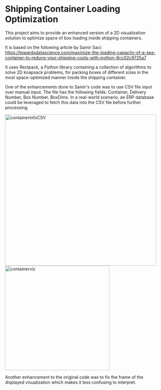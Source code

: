 # Shipping Container Loading Optimization

This project aims to provide an enhanced version of a 2D visualization solution to optimize space of box loading inside shipping containers. 
 
It is based on the following article by Samir Saci: https://towardsdatascience.com/maximize-the-loading-capacity-of-a-sea-container-to-reduce-your-shipping-costs-with-python-8cc02c9725a7

It uses Rectpack, a Python library containing a collection of algorithms to solve 2D knapsack problems, for packing boxes of different sizes in the most space-optimized manner inside the shipping container.

One of the enhancements done to Samir's code was to use CSV file input over manual input. The file has the following fields: Container, Delivery Number, Box Number, BoxDims.
In a real-world scenario, an ERP database could be leveraged to fetch this data into the CSV file before further processing.


<img width="498" alt="containerinfoCSV" src="https://github.com/ojasbhanarkar04/shipping-container-loading-optimization/assets/166156913/1f280da8-4466-41cc-af73-ef8c696e0901">

<img width="344" alt="containerviz" src="https://github.com/ojasbhanarkar04/shipping-container-loading-optimization/assets/166156913/bb2c29fd-4aee-4c0f-8eea-82ebf757da95">


 
Another enhancement to the original code was to fix the frame of the displayed visualization which makes it less confusing to interpret.
